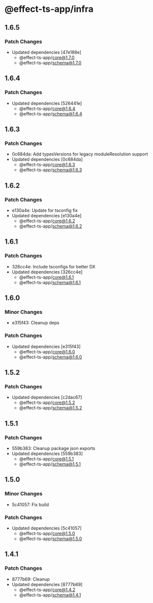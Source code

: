 # @effect-ts-app/infra

## 1.6.5

### Patch Changes

- Updated dependencies [47e188e]
  - @effect-ts-app/core@1.7.0
  - @effect-ts-app/schema@1.7.0

## 1.6.4

### Patch Changes

- Updated dependencies [526441e]
  - @effect-ts-app/core@1.6.4
  - @effect-ts-app/schema@1.6.4

## 1.6.3

### Patch Changes

- 0c684da: Add typesVersions for legacy moduleResolution support
- Updated dependencies [0c684da]
  - @effect-ts-app/core@1.6.3
  - @effect-ts-app/schema@1.6.3

## 1.6.2

### Patch Changes

- e130a4e: Update for tsconfig fix
- Updated dependencies [e130a4e]
  - @effect-ts-app/core@1.6.2
  - @effect-ts-app/schema@1.6.2

## 1.6.1

### Patch Changes

- 326cc4e: Include tsconfigs for better DX
- Updated dependencies [326cc4e]
  - @effect-ts-app/core@1.6.1
  - @effect-ts-app/schema@1.6.1

## 1.6.0

### Minor Changes

- e315f43: Cleanup deps

### Patch Changes

- Updated dependencies [e315f43]
  - @effect-ts-app/core@1.6.0
  - @effect-ts-app/schema@1.6.0

## 1.5.2

### Patch Changes

- Updated dependencies [c2dac67]
  - @effect-ts-app/core@1.5.2
  - @effect-ts-app/schema@1.5.2

## 1.5.1

### Patch Changes

- 559b383: Cleanup package json exports
- Updated dependencies [559b383]
  - @effect-ts-app/core@1.5.1
  - @effect-ts-app/schema@1.5.1

## 1.5.0

### Minor Changes

- 5c41057: Fix build

### Patch Changes

- Updated dependencies [5c41057]
  - @effect-ts-app/core@1.5.0
  - @effect-ts-app/schema@1.5.0

## 1.4.1

### Patch Changes

- 8777b69: Cleanup
- Updated dependencies [8777b69]
  - @effect-ts-app/core@1.4.2
  - @effect-ts-app/schema@1.4.1
